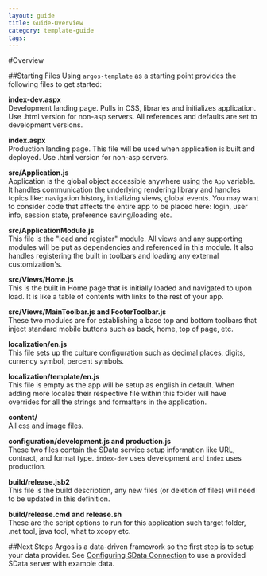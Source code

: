 ---
layout: guide
title: Guide-Overview
category: template-guide
tags: 
---
#Overview

##Starting Files
Using `argos-template` as a starting point provides the following files to get started:

**index-dev.aspx**   
Development landing page. Pulls in CSS, libraries and initializes application. Use .html version for non-asp servers. All references and defaults are set to development versions.

**index.aspx**   
Production landing page. This file will be used when application is built and deployed. Use .html version for non-asp servers.

**src/Application.js**   
Application is the global object accessible anywhere using the `App` variable. It handles communication the underlying rendering library and handles topics like: navigation history, initializing views, global events. You may want to consider code that affects the entire app to be placed here: login, user info, session state, preference saving/loading etc.

**src/ApplicationModule.js**   
This file is the "load and register" module. All views and any supporting modules will be put as dependencies and referenced in this module. It also handles registering the built in toolbars and loading any external customization's.

**src/Views/Home.js**   
This is the built in Home page that is initially loaded and navigated to upon load. It is like a table of contents with links to the rest of your app.

**src/Views/MainToolbar.js and FooterToolbar.js**   
These two modules are for establishing a base top and bottom toolbars that inject standard mobile buttons such as back, home, top of page, etc.

**localization/en.js**   
This file sets up the culture configuration such as decimal places, digits, currency symbol, percent symbols. 

**localization/template/en.js**   
This file is empty as the app will be setup as english in default. When adding more locales their respective file within this folder will have overrides for all the strings and formatters in the application.

**content/**   
All css and image files.

**configuration/development.js and production.js**   
These two files contain the SData service setup information like URL, contract, and format type. `index-dev` uses development and `index` uses production.

**build/release.jsb2**   
This file is the build description, any new files (or deletion of files) will need to be updated in this definition.

**build/release.cmd and release.sh**   
These are the script options to run for this application such target folder, .net tool, java tool, what to xcopy etc.

##Next Steps
Argos is a data-driven framework so the first step is to setup your data provider. See [Configuring SData Connection](Guide-Configuring-SData-Connection.html) to use a provided SData server with example data.
